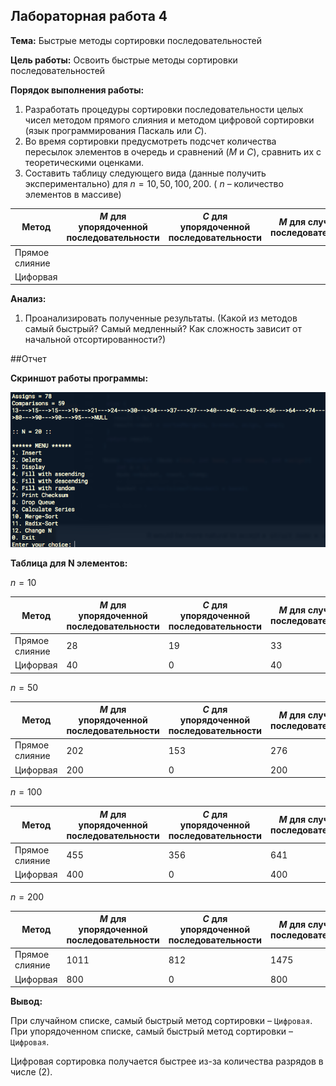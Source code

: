 ## Лабораторная работа 4

**Тема:**
Быстрые методы сортировки последовательностей

**Цель работы:** Освоить быстрые методы сортировки последовательностей

**Порядок выполнения работы:**

1. Разработать процедуры сортировки последовательности целых чисел методом прямого слияния и методом цифровой сортировки (язык программирования Паскаль или $C$).
2. Во время сортировки предусмотреть подсчет количества пересылок элементов в очередь и сравнений ($М$ и $С$), сравнить их с теоретическими оценками.
3. Составить таблицу следующего вида (данные получить экспериментально) для $n=10, 50, 100, 200.$ ( $n$ – количество элементов в массиве)

Метод | $М$ для упорядоченной последовательности | $С$ для упорядоченной последовательности | $М$ для случайной последовательности | $C$ для случайной последовательности |
----- | ---------------------------- | ---------------------------- | ------------------------ | ------------------------ |
Прямое слияние | 
Цифорвая |

**Анализ:**

1. Проанализировать полученные результаты. (Какой из методов самый быстрый? Самый медленный? Как сложность зависит от начальной отсортированности?)

##Отчет

**Скриншот работы программы:**

![screenshot](./img/4.png)

**Таблица для N элементов:**

$n=10$

Метод | $М$ для упорядоченной последовательности | $С$ для упорядоченной последовательности | $М$ для случайной последовательности | $C$ для случайной последовательности |
----- | ---------------------------- | ---------------------------- | ------------------------ | ------------------------ |
Прямое слияние | 28 | 19 | 33 | 24 
Цифорвая | 40 | 0 | 40 | 0

$n=50$

Метод | $М$ для упорядоченной последовательности | $С$ для упорядоченной последовательности | $М$ для случайной последовательности | $C$ для случайной последовательности |
----- | ---------------------------- | ---------------------------- | ------------------------ | ------------------------ |
Прямое слияние | 202 | 153 | 276 | 227 
Цифорвая | 200 | 0 | 200 | 0

$n=100$

Метод | $М$ для упорядоченной последовательности | $С$ для упорядоченной последовательности | $М$ для случайной последовательности | $C$ для случайной последовательности |
----- | ---------------------------- | ---------------------------- | ------------------------ | ------------------------ |
Прямое слияние | 455 | 356 | 641 | 542 
Цифорвая | 400 | 0 | 400 | 0

$n=200$

Метод | $М$ для упорядоченной последовательности | $С$ для упорядоченной последовательности | $М$ для случайной последовательности | $C$ для случайной последовательности |
----- | ---------------------------- | ---------------------------- | ------------------------ | ------------------------ |
Прямое слияние | 1011 | 812 | 1475 | 1276 
Цифорвая | 800 | 0 | 800 | 0

**Вывод:**

При случайном списке, самый быстрый метод сортировки – `Цифровая`.
При упорядоченном списке, самый быстрый метод сортировки – `Цифровая`.

Цифровая сортировка получается быстрее из-за количества разрядов в числе (2).